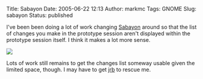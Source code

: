 Title: Sabayon
Date: 2005-06-22 12:13
Author: markmc
Tags: GNOME
Slug: sabayon
Status: published

I've been been doing a lot of work changing
[Sabayon](http://www.gnome.org/projects/sabayon) around so that the list
of changes you make in the prototype session aren't displayed within the
prototype session itself. I think it makes a lot more sense.

![](http://www.gnome.org/~markmc/screenshots/sabayon-20050622.png)

Lots of work still remains to get the changes list someway usable given
the limited space, though. I may have to get
[jrb](http://webwynk.net/jrb/) to rescue me.
